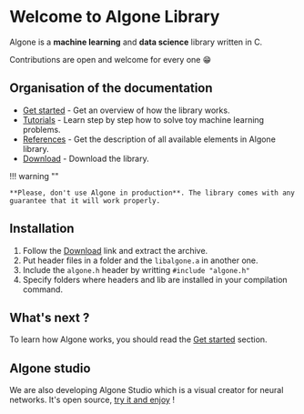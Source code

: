 # Welcome to Algone Library

Algone is a **machine learning** and **data science** library written in C.

Contributions are open and welcome for every one 😁

## Organisation of the documentation

* [Get started](getting_started/installation.md) - Get an overview of how the library works.
* [Tutorials](tutorials/mnist.md) - Learn step by step how to solve toy machine learning problems.
* [References](references/networks.md) - Get the description of all available elements in Algone library.
* [Download](https://github.com/Melvin-klein/algone/releases) - Download the library.

!!! warning ""

    **Please, don't use Algone in production**. The library comes with any guarantee that it will work properly.

## Installation

1. Follow the [Download](https://github.com/Melvin-klein/algone/releases) link and extract the archive.
2. Put header files in a folder and the `libalgone.a` in another one.
3. Include the `algone.h` header by writting `#include "algone.h"`
4. Specify folders where headers and lib are installed in your compilation command.

## What's next ?

To learn how Algone works, you should read the [Get started](getting_started/installation.md) section.

## Algone studio

We are also developing Algone Studio which is a visual creator for neural networks. It's open source, [try it and enjoy](https://studio.algone.dev) !